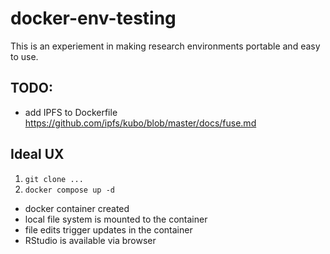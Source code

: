 # docker-env-testing
This is an experiement in making research environments portable and easy to use.

## TODO:
* add IPFS to Dockerfile https://github.com/ipfs/kubo/blob/master/docs/fuse.md


## Ideal UX
1. `git clone ...`
2. `docker compose up -d`
  * docker container created
  * local file system is mounted to the container
  * file edits trigger updates in the container
  * RStudio is available via browser
